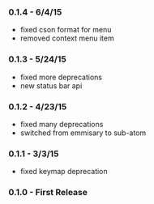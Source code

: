 ### 0.1.4 - 6/4/15
- fixed cson format for menu
- removed context menu item

### 0.1.3 - 5/24/15
- fixed more deprecations
- new status bar api

### 0.1.2 - 4/23/15
- fixed many deprecations
- switched from emmisary to sub-atom

### 0.1.1 - 3/3/15
- fixed keymap deprecation

### 0.1.0 - First Release
